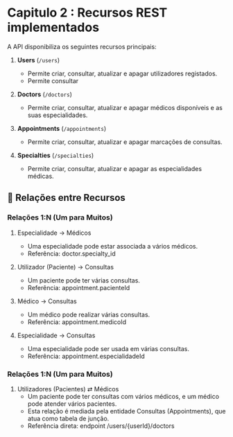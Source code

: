# Capitulo 2 : Recursos REST implementados

A API disponibiliza os seguintes recursos principais:

1. **Users** (`/users`)
   - Permite criar, consultar, atualizar e apagar utilizadores registados.
   - Permite consultar
     
2. **Doctors** (`/doctors`)  
   - Permite criar, consultar, atualizar e apagar médicos disponíveis e as suas especialidades.

3. **Appointments** (`/appointments`)  
   - Permite criar, consultar, atualizar e apagar marcações de consultas.

4. **Specialties** (`/specialties`)  
   - Permite criar, consultar, atualizar e apagar as especialidades médicas.

## 🔗 Relações entre Recursos

### Relações 1:N (Um para Muitos)

1. Especialidade → Médicos
   - Uma especialidade pode estar associada a vários médicos.
   - Referência: doctor.specialty_id

2. Utilizador (Paciente) → Consultas
   - Um paciente pode ter várias consultas.
   - Referência: appointment.pacienteId

3. Médico → Consultas
   - Um médico pode realizar várias consultas.
   - Referência: appointment.medicoId

4. Especialidade → Consultas
   - Uma especialidade pode ser usada em várias consultas.
   - Referência: appointment.especialidadeId
  
### Relações 1:N (Um para Muitos)

1. Utilizadores (Pacientes) ⇄ Médicos
   - Um paciente pode ter consultas com vários médicos, e um médico pode atender vários pacientes.
   - Esta relação é mediada pela entidade Consultas (Appointments), que atua como tabela de junção.
   - Referência direta: endpoint /users/{userId}/doctors
